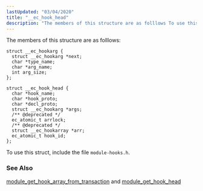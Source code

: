 ```yaml
---
lastUpdated: "03/04/2020"
title: "__ec_hook_head"
description: "The members of this structure are as folllows To use this struct include the file module hooks h module get hook array from transaction and module get hook head..."
---
```


The members of this structure are as folllows:

```
struct __ec_hookarg {
  struct __ec_hookarg *next;
  char *type_name;
  char *arg_name;
  int arg_size;
};

struct __ec_hook_head {
  char *hook_name;
  char *hook_proto;
  char *decl_proto;
  struct __ec_hookarg *args;
  /** @deprecated */
  ec_atomic_t arrlock;
  /** @deprecated */
  struct __ec_hookarray *arr;
  ec_atomic_t hook_id;
};
```

To use this struct, include the file `module-hooks.h`.

### <a name="idp34487760"></a> See Also

[module_get_hook_array_from_transaction](/momentum/3/3-api/apis-module-get-hook-array-from-transaction) and [module_get_hook_head](/momentum/3/3-api/apis-module-get-hook-head)